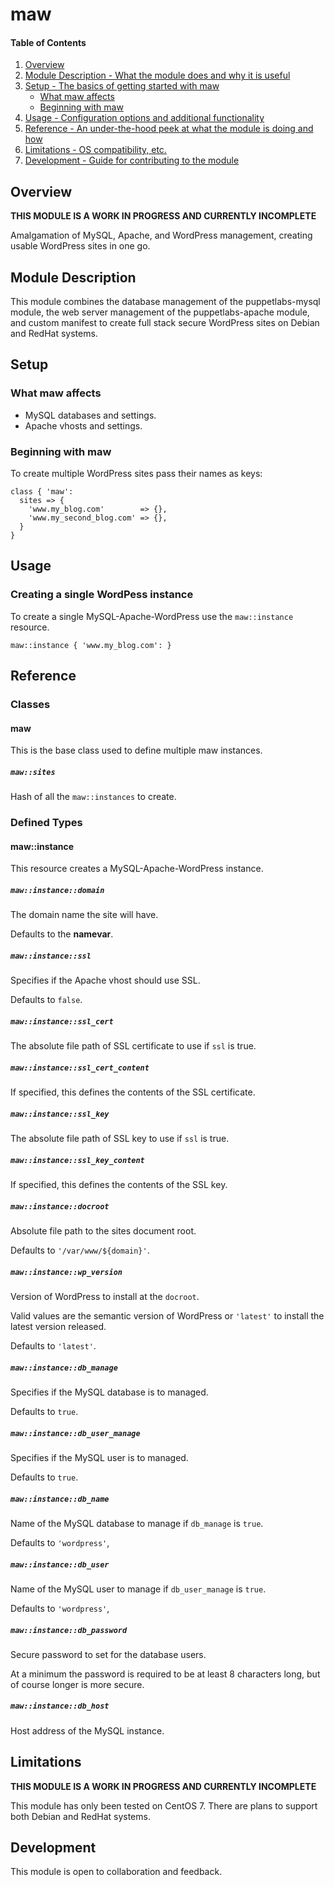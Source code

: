 # maw

#### Table of Contents

1. [Overview](#overview)
2. [Module Description - What the module does and why it is useful](#module-description)
3. [Setup - The basics of getting started with maw](#setup)
    * [What maw affects](#what-maw-affects)
    * [Beginning with maw](#beginning-with-maw)
4. [Usage - Configuration options and additional functionality](#usage)
5. [Reference - An under-the-hood peek at what the module is doing and how](#reference)
6. [Limitations - OS compatibility, etc.](#limitations)
7. [Development - Guide for contributing to the module](#development)

## Overview

**THIS MODULE IS A WORK IN PROGRESS AND CURRENTLY INCOMPLETE**

Amalgamation of MySQL, Apache, and WordPress management, creating usable WordPress sites in one go.

## Module Description

This module combines the database management of the puppetlabs-mysql module, the web server management of the puppetlabs-apache module, and custom manifest to create full stack secure WordPress sites on Debian and RedHat systems.

## Setup

### What maw affects

* MySQL databases and settings.
* Apache vhosts and settings.

### Beginning with maw

To create multiple WordPress sites pass their names as keys:

```puppet
class { 'maw':
  sites => {
    'www.my_blog.com'        => {},
    'www.my_second_blog.com' => {},
  }
}
```

## Usage

### Creating a single WordPess instance

To create a single MySQL-Apache-WordPress use the `maw::instance` resource.

```puppet
maw::instance { 'www.my_blog.com': }
```

## Reference

### Classes

#### maw

This is the base class used to define multiple maw instances.

##### `maw::sites`

Hash of all the `maw::instances` to create.

### Defined Types

#### maw::instance

This resource creates a MySQL-Apache-WordPress instance.

##### `maw::instance::domain`

  The domain name the site will have.

  Defaults to the **namevar**.

##### `maw::instance::ssl`

  Specifies if the Apache vhost should use SSL.

  Defaults to `false`.

##### `maw::instance::ssl_cert`

  The absolute file path of SSL certificate to use if `ssl` is true.

##### `maw::instance::ssl_cert_content`

  If specified, this defines the contents of the SSL certificate.

##### `maw::instance::ssl_key`

  The absolute file path of SSL key to use if `ssl` is true.

##### `maw::instance::ssl_key_content`

  If specified, this defines the contents of the SSL key.

##### `maw::instance::docroot`

  Absolute file path to the sites document root.

  Defaults to `'/var/www/${domain}'`.

##### `maw::instance::wp_version`

  Version of WordPress to install at the `docroot`.

  Valid values are the semantic version of WordPress or `'latest'` to install
  the latest version released.

  Defaults to `'latest'`.

##### `maw::instance::db_manage`

  Specifies if the MySQL database is to managed.

  Defaults to `true`.

##### `maw::instance::db_user_manage`

  Specifies if the MySQL user is to managed.

  Defaults to `true`.

##### `maw::instance::db_name`

  Name of the MySQL database to manage if `db_manage` is `true`.

  Defaults to `'wordpress'`,

##### `maw::instance::db_user`

  Name of the MySQL user to manage if `db_user_manage` is `true`.

  Defaults to `'wordpress'`,

##### `maw::instance::db_password`

  Secure password to set for the database users.

  At a minimum the password is required to be at least 8 characters long,
  but of course longer is more secure.

##### `maw::instance::db_host`

  Host address of the MySQL instance.


## Limitations

**THIS MODULE IS A WORK IN PROGRESS AND CURRENTLY INCOMPLETE**

This module has only been tested on CentOS 7.  There are plans to support both Debian and RedHat systems.

## Development

This module is open to collaboration and feedback.
